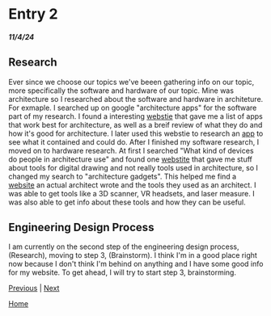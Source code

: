 # Entry 2
##### 11/4/24

## Research

Ever since we choose our topics we've beeen gathering info on our topic, more specifically the software and hardware of our topic. Mine was architecture so I researched about the software and hardware in architeture. For exmaple. I searched up on google "architecture apps" for the software part of my research. I found a interesting [webstie](https://www.archdaily.com/896021/the-top-apps-for-architects) that gave me a list of apps that work best for architecture, as well as a breif review of what they do and how it's good for architecture. I later used this webstie to research an [app](https://www.autodesk.com/ae?utm_medium=website&utm_source=archdaily.com) to see what it contained and could do. After I finished my software research, I moved on to hardware research. At first I searched "What kind of devices do people in architecture use" and found one [webstite](https://www.hellobonsai.com/blog/tools-that-architects-use) that gave me stuff about tools for digital drawing and not really tools used in architecture, so I changed my search to "architecture gadgets". This helped me find a [website](https://www.journeyofanarchitect.com/blog/25-tools-and-devices-for-architects) an actual architect wrote and the tools they used as an architect. I was able to get tools like a 3D scanner, VR headsets, and laser measure. I was also able to get info about these tools and how they can be useful.

## Engineering Design Process

I am currently on the second step of the engineering design process, (Research), moving to step 3, (Brainstorm). I think I'm in a good place right now because I don't think I'm behind on anything and I have some good info for my website. To get ahead, I will try to start step 3, brainstorming.

[Previous](entry01.md) | [Next](entry03.md)

[Home](../README.md)
